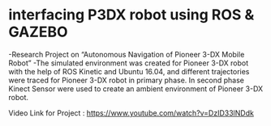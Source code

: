 # interfacing P3DX robot using ROS & GAZEBO

-Research Project on “Autonomous Navigation of Pioneer 3-DX Mobile Robot”
-The simulated environment was created for Pioneer 3-DX robot with the help of ROS Kinetic and Ubuntu 16.04, and different trajectories were traced for Pioneer 3-DX robot in primary phase. In second phase Kinect Sensor were used to create an ambient environment of Pioneer 3-DX robot.

Video Link for Project : https://www.youtube.com/watch?v=DzID33lNDdk 
